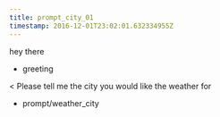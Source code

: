 ```yaml
---
title: prompt_city_01
timestamp: 2016-12-01T23:02:01.632334955Z
---
```


hey there
* greeting

< Please tell me the city you would like the weather for
* prompt/weather_city
